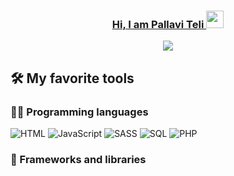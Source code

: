 <a href="https://pallaviteli.wordpress.com">
  <h3 align="center">
    Hi, I am Pallavi Teli 
    <img src="https://media.giphy.com/media/hvRJCLFzcasrR4ia7z/giphy.gif" width="28">
  </h3>
 </a>
 <!-- Typing SVG by DenverCoder1 - https://github.com/DenverCoder1/readme-typing-svg -->
<p align="center">
  <a href="https://github.com/DenverCoder1/readme-typing-svg"><img src="https://readme-typing-svg.herokuapp.com/?lines=Full-stack%20web%20developer;Self-taught%20UI%2FUX%20Designer;8%2B%20years%20of%20coding%20experience;Always%20learning%20new%20things&center=true&width=380&height=45"></a>
</p>

## 🛠️ My favorite tools

### 👨‍💻 Programming languages
<img alt="HTML" src="https://img.shields.io/badge/HTML%20-%23E34F26.svg?logo=html5&logoColor=white" /> <img alt="JavaScript" src="https://img.shields.io/badge/JavaScript%20-%23F7DF1E.svg?logo=javascript&logoColor=black" /> <img alt="SASS" src="https://img.shields.io/badge/Sass%20-hotpink.svg?logo=SASS&logoColor=white"> <img alt="SQL" src="https://img.shields.io/badge/SQL%20-%23025E8C.svg?logo=amazon-dynamodb&logoColor=white"> <img alt="PHP" src="https://img.shields.io/badge/PHP-%23777BB4.svg?logo=php&logoColor=white" />

### 🧰 Frameworks and libraries

<!---
pallaviteli/pallaviteli is a ✨ special ✨ repository because its `README.md` (this file) appears on your GitHub profile.
You can click the Preview link to take a look at your changes.
--->
